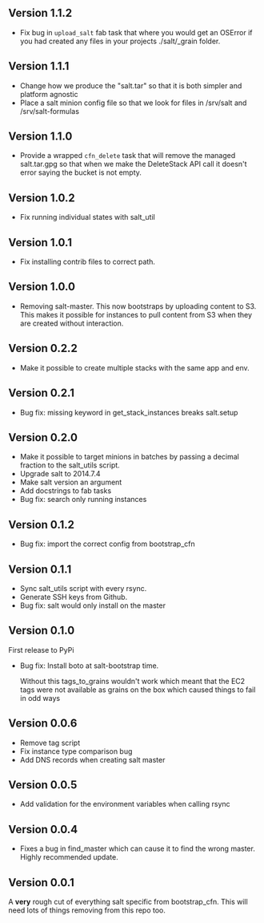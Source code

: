 ## Version 1.1.2

* Fix bug in `upload_salt` fab task that where you would get an OSError if you
  had created any files in your projects ./salt/_grain folder.

## Version 1.1.1

* Change how we produce the "salt.tar" so that it is both simpler and platform
  agnostic
* Place a salt minion config file so that we look for files in /srv/salt and
  /srv/salt-formulas

## Version 1.1.0

* Provide a wrapped `cfn_delete` task that will remove the managed
  salt.tar.gpg so that when we make the DeleteStack API call it doesn't error
  saying the bucket is not empty.

## Version 1.0.2

* Fix running individual states with salt_util

## Version 1.0.1

* Fix installing contrib files to correct path.

## Version 1.0.0

* Removing salt-master. This now bootstraps by uploading content to S3. This makes it possible for instances to pull content from S3 when they are created without interaction.

## Version 0.2.2

* Make it possible to create multiple stacks with the same app and env.

## Version 0.2.1

* Bug fix: missing keyword in get_stack_instances breaks salt.setup

## Version 0.2.0

* Make it possible to target minions in batches by passing a decimal fraction to the salt_utils script.
* Upgrade salt to 2014.7.4
* Make salt version an argument
* Add docstrings to fab tasks
* Bug fix: search only running instances

## Version 0.1.2

* Bug fix: import the correct config from bootstrap_cfn

## Version 0.1.1

* Sync salt_utils script with every rsync.
* Generate SSH keys from Github.
* Bug fix: salt would only install on the master

## Version 0.1.0

First release to PyPi

* Bug fix: Install boto at salt-bootstrap time.

  Without this tags_to_grains wouldn't work which meant that the EC2 tags were
  not available as grains on the box which caused things to fail in odd ways


## Version 0.0.6

* Remove tag script
* Fix instance type comparison bug
* Add DNS records when creating salt master

## Version 0.0.5

* Add validation for the environment variables when calling rsync

## Version 0.0.4

* Fixes a bug in find_master which can cause it to find the wrong master. Highly recommended update.

## Version 0.0.1

A **very** rough cut of everything salt specific from bootstrap_cfn. This will
need lots of things removing from this repo too.
